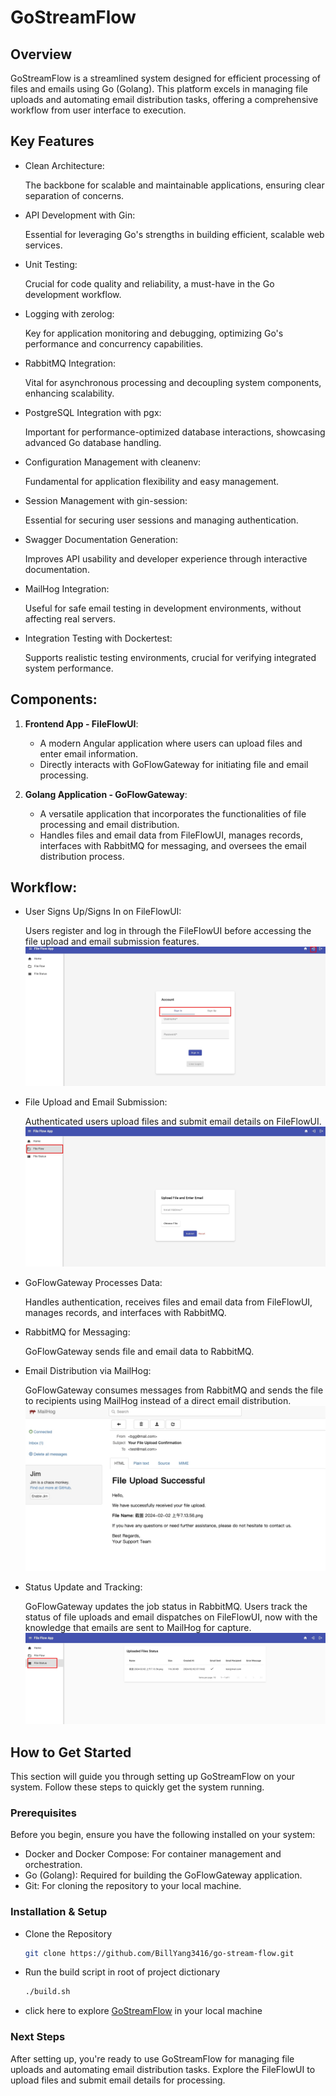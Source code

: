 # GoStreamFlow

## Overview
GoStreamFlow is a streamlined system designed for efficient processing of files and emails using Go (Golang). This platform excels in managing file uploads and automating email distribution tasks, offering a comprehensive workflow from user interface to execution.

## Key Features

- Clean Architecture: 
  
  The backbone for scalable and maintainable applications, ensuring clear separation of concerns.
- API Development with Gin: 

  Essential for leveraging Go's strengths in building efficient, scalable web services.
- Unit Testing: 
  
  Crucial for code quality and reliability, a must-have in the Go development workflow.
- Logging with zerolog: 
  
  Key for application monitoring and debugging, optimizing Go's performance and concurrency capabilities.
- RabbitMQ Integration: 
  
  Vital for asynchronous processing and decoupling system components, enhancing scalability.
- PostgreSQL Integration with pgx:

  Important for performance-optimized database interactions, showcasing advanced Go database handling.
- Configuration Management with cleanenv: 
  
  Fundamental for application flexibility and easy management.
- Session Management with gin-session: 
  
  Essential for securing user sessions and managing authentication.
- Swagger Documentation Generation: 
  
  Improves API usability and developer experience through interactive documentation.
- MailHog Integration: 
  
  Useful for safe email testing in development environments, without affecting real servers.
- Integration Testing with Dockertest: 
  
  Supports realistic testing environments, crucial for verifying integrated system performance.

## Components:
1. **Frontend App - FileFlowUI**: 
   - A modern Angular application where users can upload files and enter email information.
   - Directly interacts with GoFlowGateway for initiating file and email processing.

2. **Golang Application - GoFlowGateway**: 
   - A versatile application that incorporates the functionalities of file processing and email distribution.
   - Handles files and email data from FileFlowUI, manages records, interfaces with RabbitMQ for messaging, and oversees the email distribution process.

## Workflow:
- User Signs Up/Signs In on FileFlowUI:

   Users register and log in through the FileFlowUI before accessing the file upload and email submission features.
   ![account](imgs/account.jpg)

- File Upload and Email Submission:

   Authenticated users upload files and submit email details on FileFlowUI.
   ![upload file](imgs/upload-file.jpg)
- GoFlowGateway Processes Data:

   Handles authentication, receives files and email data from FileFlowUI, manages records, and interfaces with RabbitMQ.
- RabbitMQ for Messaging:

   GoFlowGateway sends file and email data to RabbitMQ.
- Email Distribution via MailHog:

   GoFlowGateway consumes messages from RabbitMQ and sends the file to recipients using MailHog instead of a direct email distribution.
   ![mailhog](imgs/mailhog.jpg)
- Status Update and Tracking:

   GoFlowGateway updates the job status in RabbitMQ.
   Users track the status of file uploads and email dispatches on FileFlowUI, now with the knowledge that emails are sent to MailHog for capture.
   ![file status](imgs/file-status.jpg)

## How to Get Started
This section will guide you through setting up GoStreamFlow on your system. Follow these steps to quickly get the system running.

### Prerequisites
Before you begin, ensure you have the following installed on your system:

- Docker and Docker Compose: For container management and orchestration.
- Go (Golang): Required for building the GoFlowGateway application.
- Git: For cloning the repository to your local machine.

### Installation & Setup

- Clone the Repository

   ```bash
   git clone https://github.com/BillYang3416/go-stream-flow.git
   ```

- Run the build script in root of project dictionary

   ```bash
   ./build.sh
   ```

- click here to explore [GoStreamFlow](http://localhost) in your local machine

### Next Steps
After setting up, you're ready to use GoStreamFlow for managing file uploads and automating email distribution tasks. Explore the FileFlowUI to upload files and submit email details for processing.